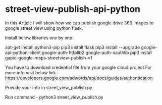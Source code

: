 # street-view-publish-api-python
In this Article I will show how we can publish google drive 360 images to google street view using python flask.

Install below libraries one by one.

apt-get install python3-pip
pip3 install flask
pip3 install --upgrade google-api-python-client google-auth-httplib2 google-auth-oauthlib
pip3 install gapic-google-maps-streetview-publish-v1

You have to download credential file from your google cloud project.For more info visit below link - 
https://developers.google.com/adwords/api/docs/guides/authentication

Provide your info in street_view_publish.py

Run command - python3 street_view_publish.py



